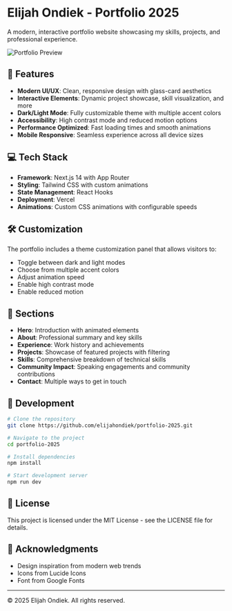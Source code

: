 # Elijah Ondiek - Portfolio 2025

A modern, interactive portfolio website showcasing my skills, projects, and professional experience.

![Portfolio Preview](public/portfolio-preview.png)

## 🚀 Features

- **Modern UI/UX**: Clean, responsive design with glass-card aesthetics
- **Interactive Elements**: Dynamic project showcase, skill visualization, and more
- **Dark/Light Mode**: Fully customizable theme with multiple accent colors
- **Accessibility**: High contrast mode and reduced motion options
- **Performance Optimized**: Fast loading times and smooth animations
- **Mobile Responsive**: Seamless experience across all device sizes

## 💻 Tech Stack

- **Framework**: Next.js 14 with App Router
- **Styling**: Tailwind CSS with custom animations
- **State Management**: React Hooks
- **Deployment**: Vercel
- **Animations**: Custom CSS animations with configurable speeds

## 🛠️ Customization

The portfolio includes a theme customization panel that allows visitors to:

- Toggle between dark and light modes
- Choose from multiple accent colors
- Adjust animation speed
- Enable high contrast mode
- Enable reduced motion

## 📱 Sections

- **Hero**: Introduction with animated elements
- **About**: Professional summary and key skills
- **Experience**: Work history and achievements
- **Projects**: Showcase of featured projects with filtering
- **Skills**: Comprehensive breakdown of technical skills
- **Community Impact**: Speaking engagements and community contributions
- **Contact**: Multiple ways to get in touch

## 🔧 Development

```bash
# Clone the repository
git clone https://github.com/elijahondiek/portfolio-2025.git

# Navigate to the project
cd portfolio-2025

# Install dependencies
npm install

# Start development server
npm run dev
```

## 📄 License

This project is licensed under the MIT License - see the LICENSE file for details.

## 🙏 Acknowledgments

- Design inspiration from modern web trends
- Icons from Lucide Icons
- Font from Google Fonts

---

© 2025 Elijah Ondiek. All rights reserved.
